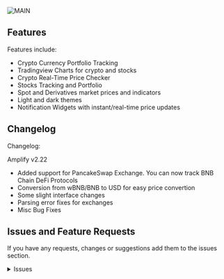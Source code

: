 ![MAIN](https://i.imgur.com/QXu0HxA.png)

## Features

Features include:
* Crypto Currency Portfolio Tracking
* Tradingview Charts for crypto and stocks
* Crypto Real-Time Price Checker
* Stocks Tracking and Portfolio
* Spot and Derivatives market prices and indicators
* Light and dark themes
* Notification Widgets with instant/real-time price updates

## Changelog
Changelog:


Amplify v2.22
* Added support for PancakeSwap Exchange. You can now track BNB Chain DeFi Protocols
* Conversion from wBNB/BNB to USD for easy price convertion
* Some slight interface changes
* Parsing error fixes for exchanges
* Misc Bug Fixes

## Issues and Feature Requests

If you have any requests, changes or suggestions add them to the issues section. 

<details><summary>Issues</summary>

## FAQ

[See our website.](https://tekhnical.com/amplify/)
You can also reach out to us on [Twitter](https://twitter.com/amplifytracker).

## Disclaimer

The developer of this application does not have any affiliation with the content providers available.
